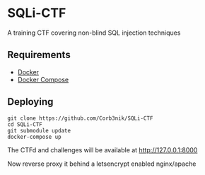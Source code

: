 # SQLi-CTF
A training CTF covering non-blind SQL injection techniques

## Requirements
- [Docker](https://www.docker.com/)
- [Docker Compose](https://docs.docker.com/compose/)

## Deploying

	git clone https://github.com/Corb3nik/SQLi-CTF
	cd SQLi-CTF
	git submodule update
	docker-compose up
	

The CTFd and challenges will be available at http://127.0.0.1:8000

Now reverse proxy it behind a letsencrypt enabled nginx/apache

